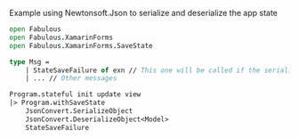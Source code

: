 Example using Newtonsoft.Json to serialize and deserialize the app state

```fs
open Fabulous
open Fabulous.XamarinForms
open Fabulous.XamarinForms.SaveState

type Msg =
    | StateSaveFailure of exn // This one will be called if the serialization fails
    | ... // Other messages

Program.stateful init update view
|> Program.withSaveState
    JsonConvert.SerializeObject
    JsonConvert.DeserializeObject<Model>
    StateSaveFailure
```